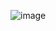 ![image](https://user-images.githubusercontent.com/97653190/149298022-c43075a4-2acc-4ad8-915b-eda113e412b6.png)
